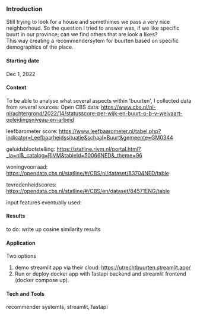 ### Introduction
Still trying to look for a house and somethimes we pass a very nice neighborhoud. So the question I tried to answer was, if we like specific buurt in our province; can we find others that are look a likes?  
This way creating a recommendersytem for buurten based on specific demographics of the place.

#### Starting date
Dec 1, 2022

#### Context
To be able to analyse what several aspects within 'buurten', I collected data from several sources:
Open CBS data: https://www.cbs.nl/nl-nl/achtergrond/2022/14/statusscore-per-wijk-en-buurt-o-b-v-welvaart-opleidingsniveau-en-arbeid

leefbarometer score: https://www.leefbaarometer.nl/tabel.php?indicator=Leefbaarheidssituatie&schaal=Buurt&gemeente=GM0344

geluidsblootstelling: https://statline.rivm.nl/portal.html?_la=nl&_catalog=RIVM&tableId=50066NED&_theme=96

woningvoorraad: https://opendata.cbs.nl/statline/#/CBS/nl/dataset/83704NED/table

tevredenheidscores: https://opendata.cbs.nl/statline/#/CBS/en/dataset/84571ENG/table

input features eventually used:

#### Results
to do: write up cosine similarity results

#### Application
Two options
1. demo streamlit app via their cloud: https://utrechtbuurten.streamlit.app/
2. Run or deploy docker app with fastapi backend and streamlit frontend (docker compose up).
   
#### Tech and Tools
recommender systemts, streamlit, fastapi